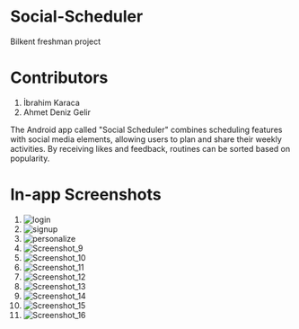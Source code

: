# Social-Scheduler
Bilkent freshman project

# Contributors
1. İbrahim Karaca
2. Ahmet Deniz Gelir

The Android app called "Social Scheduler" combines scheduling features with social media elements, allowing users to plan and share their weekly activities. By receiving likes and feedback, routines can be sorted based on popularity.

# In-app Screenshots

1. ![login](https://github.com/cartoonRunner/Social-Scheduler/assets/114016405/b899abdd-6d57-4f24-b8f3-76e9383c0ae1)
2. ![signup](https://github.com/cartoonRunner/Social-Scheduler/assets/114016405/666494ad-c3e1-491e-80bd-75de6eebcc10)
3. ![personalize](https://github.com/cartoonRunner/Social-Scheduler/assets/114016405/f171fc5b-9e35-4cbc-9dab-99abccbe4715)
4. ![Screenshot_9](https://github.com/cartoonRunner/Social-Scheduler/assets/114016405/2d448406-3559-4149-9c67-72822dcbe666)
5. ![Screenshot_10](https://github.com/cartoonRunner/Social-Scheduler/assets/114016405/e99b6adf-f7c6-456b-bfc0-79843be9714b)
6. ![Screenshot_11](https://github.com/cartoonRunner/Social-Scheduler/assets/114016405/8dd87e5c-f109-412d-b215-7a94ad9d4031)
7. ![Screenshot_12](https://github.com/cartoonRunner/Social-Scheduler/assets/114016405/70668d7d-3116-4bac-9d90-b52c14d197f3)
8. ![Screenshot_13](https://github.com/cartoonRunner/Social-Scheduler/assets/114016405/a34462d5-ad30-44d1-ae28-430779beafd8)
9. ![Screenshot_14](https://github.com/cartoonRunner/Social-Scheduler/assets/114016405/f289b6cd-4e75-429c-948a-4bf950648977)
10. ![Screenshot_15](https://github.com/cartoonRunner/Social-Scheduler/assets/114016405/e14a671f-7ae2-429b-a0ab-244918f56c1e)
11. ![Screenshot_16](https://github.com/cartoonRunner/Social-Scheduler/assets/114016405/b092b88d-8c2a-4fe9-a430-6f14d2a711d1)
